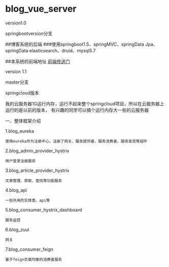 # blog_vue_server

version1.0

springbootversion分支

##博客系统的后端
###使用springboot1.5、springMVC、springData Jpa、springData elasticsearch、druid、mysql5.7

##本系统的前端地址 <a href="https://github.com/sustly/blog_vue_web">前端传送门</a>

version 1.1

master分支


springcloud版本

我的云服务器1G运行内存，运行不起来整个springcloud项目，所以在云服务器上运行的是以前的版本，
有兴趣的同学可以搞个运行内存大一些的云服务器

一、整体框架介绍

1.blog_eureka

    使用eureka作为注册中心，注册了网关、服务提供者、服务消费者、服务发现等组件
    
2.blog_admin_provider_hystrix

    用户登录注册服务
    
3.blog_article_provider_hystrix

    文章管理、获取、查找等功能服务
    
4.blog_api

    一些共用的实体类、api等
    
5.blog_consumer_hystrix_dashboard

    服务监控
    
6.blog_zuul

    网关
    
7.blog_consumer_feign

    基于feign负载均衡的消费者服务
    
